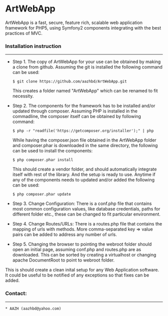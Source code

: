 # ArtWebApp

ArtWebApp is a fast, secure, feature rich, scalable web application framework for PHP5, using Symfony2 components integrating with the best practices of MVC.


### Installation instruction
-----------------------------

* Step 1. The copy of ArtWebApp for your use can be obtained by making a clone from github. Assuming the git is installed the following command can be used:

	```
	$ git clone https://github.com/aazhbd/ArtWebApp.git
	```

	This creates a folder named "ArtWebApp" which can be renamed to fit necessity.

* Step 2. The components for the framework has to be installed and/or updated through composer. Assuming PHP is installed in the commadline, the composer itself can be obtained by following command:

	```
	$ php -r "readfile('https://getcomposer.org/installer');" | php
	```

	While having the composer.json file obtained in the ArtWebApp folder and composer.phar is downloaded in the same directory, the following can be used to install the components:

	```
	$ php composer.phar install
	```

	This should create a vendor folder, and should automatically integrate itself with rest of the library. And the setup is ready to use. Anytime if any of the components needs to updated and/or added the following can be used:

	```
	$ php composer.phar update
	```

* Step 3. Change Configuration: There is a conf.php file that contains most common configuration values, like database credentials, paths for different folder etc., these can be changed to fit particular environment.

* Step 4. Change Routes/URLs: There is a routes.php file that contains the mapping of urls with methods. More  comma-separated key => value pairs can be added to address any number of urls.

* Step 5. Changing the browser to pointing the webroot folder should open an initial page, assuming conf.php and routes.php are as downloaded. This can be sorted by creating a virtualhost or changing apache DocumentRoot to point to webroot folder.

This is should create a clean inital setup for any Web Application software. It could be useful to be notified of any exceptions so that fixes can be added.


### Contact:
------------

	* AAZH (aazhbd@yahoo.com)

